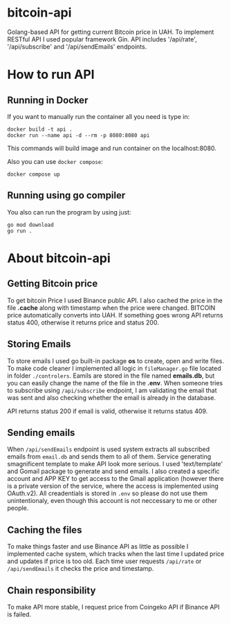 # bitcoin-api
Golang-based API for getting current Bitcoin price in UAH. To implement RESTful API I used popular framework Gin. API includes '/api/rate', '/api/subscribe' and '/api/sendEmails' endpoints.

# How to run API

## Running in Docker

If you want to manually run the container all you need is type in:
```
docker build -t api .
docker run --name api -d --rm -p 8080:8080 api 
```
This commands will build image and run container on the localhost:8080.

Also you can use `docker compose`:

```
docker compose up
```


## Running using go compiler

You also can run the program by using just:
```
go mod download
go run .
```

# About bitcoin-api


## Getting Bitcoin price
To get bitcoin Price I used Binance public API. I also cached the price in the file **.cache** along with timestamp when the price were changed. BITCOIN price automatically converts into UAH. If something goes wrong API returns status 400, otherwise it returns price and status 200. 

## Storing Emails

To store emails I used go built-in package **os** to create, open and write files. To make code cleaner I implemented all logic in `fileManager.go` file located in folder `./controlers`. Eamils are stored in the file named **emails.db**, but you can easily change the name of the file in the **.env**. When someone tries to subscribe using `/api/subscribe` endpoint, I am validating the email that was sent and also checking whether the email is already in the database.

API returns status 200 if email is valid, otherwise it returns status 409.

## Sending emails
When `/api/sendEmails` endpoint is used system extracts all subscribed emails from `email.db` and sends them to all of them. Service generating smagnificent template to make API look more serious. I used 'text/template' and Gomail package to generate and send emails. I also created a specific account and APP KEY to get access to the Gmail application (however there is a private version of the service, where the access is implemented using OAuth.v2). All creadentials is stored in `.env` so please do not use them unintentionaly, even though this account is not neccessary to me or other people.

## Caching the files

To make things faster and use Binance API as little as possible I implemented cache system, which tracks when the last time I updated price and updates if price is too old. Each time user requests `/api/rate` or `/api/sendEmails` it checks the price and timestamp.

## Chain responsibility

To make API more stable, I request price from Coingeko API if Binance API is failed.